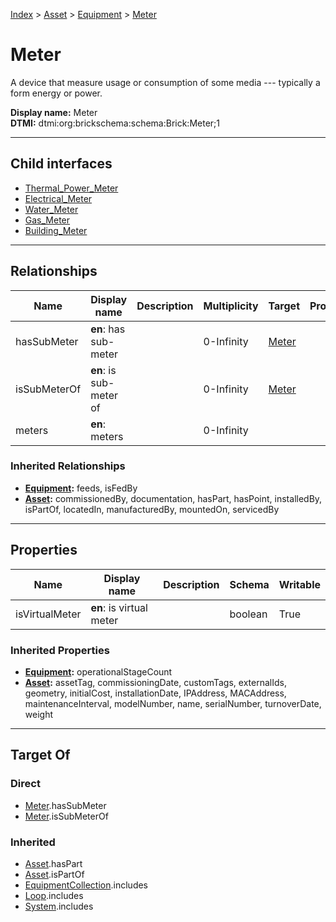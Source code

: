 [Index](../../../index.md) > [Asset](../../Asset.md) > [Equipment](../Equipment.md) > [Meter](#)
# Meter

A device that measure usage or consumption of some media --- typically a form energy or power.


**Display name:** Meter<br />
**DTMI:** dtmi:org:brickschema:schema:Brick:Meter;1

---

## Child interfaces
* [Thermal_Power_Meter](Thermal_Power_Meter.md)
* [Electrical_Meter](Electrical_Meter/Electrical_Meter.md)
* [Water_Meter](Water_Meter/Water_Meter.md)
* [Gas_Meter](Gas_Meter/Gas_Meter.md)
* [Building_Meter](Building_Meter/Building_Meter.md)

---

## Relationships

|Name|Display name|Description|Multiplicity|Target|Properties|Writable|
|-|-|-|-|-|-|-|
|hasSubMeter|**en**: has sub-meter||0-Infinity|[Meter](#)||True|
|isSubMeterOf|**en**: is sub-meter of||0-Infinity|[Meter](#)||True|
|meters|**en**: meters||0-Infinity|||True|
### Inherited Relationships
* **[Equipment](../Equipment.md):** feeds, isFedBy
* **[Asset](../../Asset.md):** commissionedBy, documentation, hasPart, hasPoint, installedBy, isPartOf, locatedIn, manufacturedBy, mountedOn, servicedBy

---

## Properties

|Name|Display name|Description|Schema|Writable|
|-|-|-|-|-|
|isVirtualMeter|**en**: is virtual meter||boolean|True|
### Inherited Properties
* **[Equipment](../Equipment.md):** operationalStageCount
* **[Asset](../../Asset.md):** assetTag, commissioningDate, customTags, externalIds, geometry, initialCost, installationDate, IPAddress, MACAddress, maintenanceInterval, modelNumber, name, serialNumber, turnoverDate, weight

---

## Target Of
### Direct
* [Meter](#).hasSubMeter
* [Meter](#).isSubMeterOf
### Inherited
* [Asset](../../Asset.md).hasPart
* [Asset](../../Asset.md).isPartOf
* [EquipmentCollection](../../../Collection/EquipmentCollection.md).includes
* [Loop](../../../Collection/Loop/Loop.md).includes
* [System](../../../Collection/System/System.md).includes
